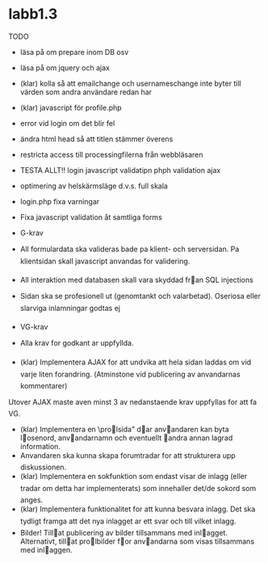 # labb1.3

TODO


* läsa på om prepare inom DB osv
* läsa på om jquery och ajax


* (klar) kolla så att emailchange och usernameschange inte byter till värden som andra användare redan har
* (klar) javascript för profile.php


* error vid login om det blir fel
* ändra html head så att titlen stämmer överens
* restricta access till processingfilerna från webbläsaren
* TESTA ALLT!! login javascript validatipn phph validation ajax 
* optimering av helskärmsläge d.v.s. full skala
* login.php fixa varningar
* Fixa javascript validation åt samtliga forms


* G-krav

* All formulardata ska valideras bade pa klient- och serversidan. Pa klientsidan skall
javascript anvandas for validering.
* All interaktion med databasen skall vara skyddad fran SQL injections
* Sidan ska se profesionell ut (genomtankt och valarbetad). Oseriosa eller slarviga inlamningar
godtas ej


* VG-krav

* Alla krav for godkant ar uppfyllda.
* (klar) Implementera AJAX for att undvika att hela sidan laddas om vid varje liten forandring.
(Atminstone vid publicering av anvandarnas kommentarer)

Utover AJAX maste aven minst 3 av nedanstaende krav uppfyllas for att fa VG.

+ (klar) Implementera en \prolsida" dar anvandaren kan byta losenord, anvandarnamn och
eventuellt andra annan lagrad information.
+ Anvandaren ska kunna skapa forumtradar for att strukturera upp diskussionen.
+ (klar) Implementera en sokfunktion som endast visar de inlagg (eller tradar om detta har
implementerats) som innehaller det/de sokord som anges.
+ (klar) Implementera funktionalitet for att kunna besvara inlagg. Det ska tydligt framga att
det nya inlagget ar ett svar och till vilket inlagg.
+ Bilder! Tillat publicering av bilder tillsammans med inlagget. Alternativt, tillat prolbilder
for anvandarna som visas tillsammans med inlaggen.